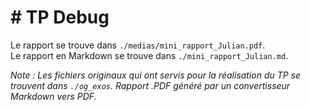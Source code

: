 # # TP Debug
Le rapport se trouve dans `./medias/mini_rapport_Julian.pdf`. <br>
Le rapport en Markdown se trouve dans `./mini_rapport_Julian.md`.

*Note : Les fichiers originaux qui ont servis pour la réalisation du TP se trouvent dans `./og_exos`. Rapport .PDF généré par un convertisseur Markdown vers PDF.*
